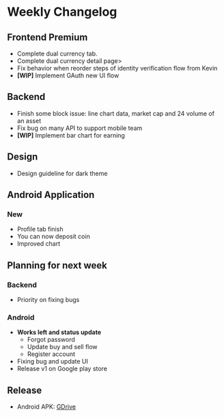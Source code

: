 # Weekly Changelog
## Frontend Premium
- Complete dual currency tab.
- Complete dual currency detail page>
- Fix behavior when reorder steps of identity verification flow from Kevin
- **\[WIP\]** Implement GAuth new UI flow

## Backend
- Finish some block issue: line chart data, market cap and 24 volume of an asset
- Fix bug on many API to support mobile team
- **\[WIP\]** Implement bar chart for earning

## Design
- Design guideline for dark theme

## Android Application
### New
- Profile tab finish
- You can now deposit coin
- Improved chart

## Planning for next week
### Backend
- Priority on fixing bugs

### Android
- **Works left and status update**
	- Forgot password
	- Update buy and sell flow
	- Register account
- Fixing bug and update UI
- Release v1 on Google play store

## Release
- Android APK: [GDrive](https://drive.google.com/file/u/1/d/1CQfranJstVy3RnxIZJXKbtdkIXZAW1Rr/view)